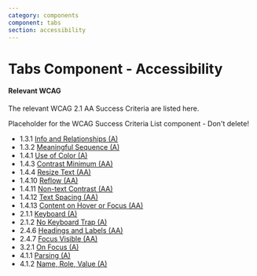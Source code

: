 ```yaml
---
category: components
component: tabs
section: accessibility
---
```


# Tabs Component - Accessibility

#### Relevant WCAG

The relevant WCAG 2.1 AA Success Criteria are listed here.

<dummy-wcag-success-criteria-list data-list="1.3.1|1.3.2|1.4.1|1.4.3|1.4.4|1.4.10|1.4.11|1.4.12|1.4.13|2.1.1|2.1.2|2.4.6|2.4.7|3.2.1|4.1.1|4.1.2">Placeholder for the WCAG Success Criteria List component - Don't delete!</dummy-wcag-success-criteria-list>

*   1.3.1 [Info and Relationships (A)](https://www.w3.org/WAI/WCAG21/Understanding/info-and-relationships.html)
*   1.3.2 [Meaningful Sequence (A)](https://www.w3.org/WAI/WCAG21/Understanding/meaningful-sequence.html)
*   1.4.1 [Use of Color (A)](https://www.w3.org/WAI/WCAG21/Understanding/use-of-color.html)
*   1.4.3 [Contrast Minimum (AA)](https://www.w3.org/WAI/WCAG21/Understanding/contrast-minimum.html)
*   1.4.4 [Resize Text (AA)](https://www.w3.org/WAI/WCAG21/Understanding/resize-text.html)
*   1.4.10 [Reflow (AA)](https://www.w3.org/WAI/WCAG21/Understanding/reflow.html)
*   1.4.11 [Non-text Contrast (AA)](https://www.w3.org/WAI/WCAG21/Understanding/non-text-contrast.html)
*   1.4.12 [Text Spacing (AA)](https://www.w3.org/WAI/WCAG21/Understanding/text-spacing.html)
*   1.4.13 [Content on Hover or Focus (AA)](https://www.w3.org/WAI/WCAG21/Understanding/content-on-hover-or-focus.html)
*   2.1.1 [Keyboard (A)](https://www.w3.org/WAI/WCAG21/Understanding/keyboard.html)
*   2.1.2 [No Keyboard Trap (A)](https://www.w3.org/WAI/WCAG21/Understanding/no-keyboard-trap.html)
*   2.4.6 [Headings and Labels (AA)](https://www.w3.org/WAI/WCAG21/Understanding/headings-and-labels.html)
*   2.4.7 [Focus Visible (AA)](https://www.w3.org/WAI/WCAG21/Understanding/focus-visible.html)
*   3.2.1 [On Focus (A)](https://www.w3.org/WAI/WCAG21/Understanding/on-focus.html)
*   4.1.1 [Parsing (A)](https://www.w3.org/WAI/WCAG21/Understanding/parsing.html)
*   4.1.2 [Name, Role, Value (A)](https://www.w3.org/WAI/WCAG21/Understanding/name-role-value.html)